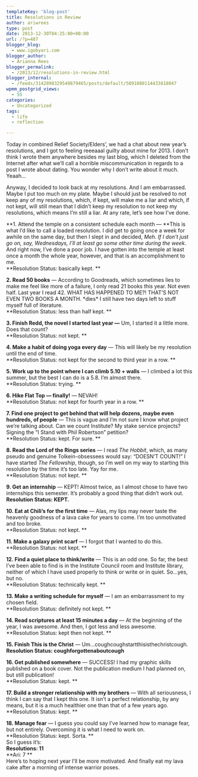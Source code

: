 ```yaml
---
templateKey: 'blog-post'
title: Resolutions in Review
author: ariwrees
type: post
date: 2013-12-30T04:25:00+00:00
url: /?p=487
blogger_blog:
  - www.igobyari.com
blogger_author:
  - Arianna Rees
blogger_permalink:
  - /2013/12/resolutions-in-review.html
blogger_internal:
  - /feeds/3142898329549879465/posts/default/5091080114433818047
wpmm_postgrid_views:
  - 55
categories:
  - Uncategorized
tags:
  - life
  - reflection

---
```

Today in combined Relief Society/Elders’, we had a chat about new year’s resolutions, and I got to feeling reeeaaal guilty about mine for 2013. I don’t think I wrote them anywhere besides my last blog, which I deleted from the Internet after what we’ll call a horrible miscommunication in regards to a post I wrote about dating. You wonder why I don’t write about it much. Yeaah…

Anyway, I decided to look back at my resolutions. And I am embarrassed. Maybe I put too much on my plate. Maybe I should just be resolved to not keep any of my resolutions, which, if kept, will make me a liar and which, if not kept, will still mean that I didn’t keep my resolution to not keep my resolutions, which means I’m still a liar. At any rate, let’s see how I’ve done.

**1\. Attend the temple on a consistent schedule each month — **This is what I’d like to call a loaded resolution. I did get to going once a week for awhile on the same day, but then I slept in and decided, _Meh. If I don’t just go on, say, Wednesdays, I’ll at least go some other time during the week_. And right now, I’ve done a poor job. I have gotten into the temple at least once a month the whole year, however, and that is an accomplishment to me.  
**Resolution Status: basically kept. **

**2\. Read 50 books** — According to Goodreads, which sometimes lies to make me feel like more of a failure, I only read 21 books this year. Not even half. Last year I read 42. WHAT HAS HAPPENED TO ME?! THAT’S NOT EVEN TWO BOOKS A MONTH. \*dies\* I still have two days left to stuff myself full of literature.  
**Resolution Status: less than half kept. **  

**3\. Finish Redd, the novel I started last year —** Um, I started it a little more. Does that count?  
**Resolution Status: not kept. **  

**4\. Make a habit of doing yoga every day** — This will likely be my resolution until the end of time.  
**Resolution Status: not kept for the second to third year in a row. **  

**5\. Work up to the point where I can climb 5.10 + walls** — I climbed a lot this summer, but the best I can do is a 5.8. I’m almost there.  
**Resolution Status: trying. **  

**6\. Hike Flat Top — finally!** — NEVAH!  
**Resolution Status: not kept for fourth year in a row. **  

**7\. Find one project to get behind that will help dozens, maybe even hundreds, of people** — This is vague and I’m not sure I know what project we’re talking about. Can we count Institute? My stake service projects? Signing the “I Stand with Phil Robertson” petition?  
**Resolution Status: kept. For sure. **  

**8\. Read the Lord of the Rings series** — I read _The Hobbit_, which, as many pseudo and genuine Tolkein-obsessees would say: “DOESN’T COUNT!” I have started _The Fellowship_, though, so I’m well on my way to starting this resolution by the time it’s too late. Yay for me.  
**Resolution Status: not kept. **  

**9\. Get an internship** — KEPT! Almost twice, as I almost chose to have two internships this semester. It’s probably a good thing that didn’t work out.  
**Resolution Status: KEPT.**  

**10\. Eat at Chili’s for the first time** — Alas, my lips may never taste the heavenly goodness of a lava cake for years to come. I’m too unmotivated and too broke.  
**Resolution Status: not kept. **  

**11\. Make a galaxy print scarf** — I forgot that I wanted to do this.  
**Resolution Status: not kept. **  

**12\. Find a quiet place to think/write** — This is an odd one. So far, the best I’ve been able to find is in the Institute Council room and Institute library, neither of which I have used properly to think or write or in quiet. So…yes, but no.  
**Resolution Status: technically kept. **  

**13\. Make a writing schedule for myself** — I am an embarrassment to my chosen field.  
**Resolution Status: definitely not kept. **  

**14\. Read scriptures at least 15 minutes a day** — At the beginning of the year, I was awesome. And then, I got less and less awesome.  
**Resolution Status: kept then not kept. **  

**15\. Finish This is the Christ** — Um…coughcoughstartthisisthechristcough.  
**Resolution Status: coughforgottenaboutcough**  

**16\. Get published somewhere** — SUCCESS! I had my graphic skills published on a book cover. Not the publication medium I had planned on, but still publication!  
**Resolution Status: kept. **  

**17\. Build a stronger relationship with my brothers** — With all seriousness, I think I can say that I kept this one. It isn’t a perfect relationship, by any means, but it is a much healthier one than that of a few years ago.  
**Resolution Status: kept. **

**18\. Manage fear** — I guess you could say I’ve learned how to manage fear, but not entirely. Overcoming it is what I need to work on.  
**Resolution Status: kept. Sorta. **  
So I guess it’s:  
**Resolutions: 11**  
**Ari: 7 **  
Here’s to hoping next year I’ll be more motivated. And finally eat my lava cake after a morning of intense warrior poses.